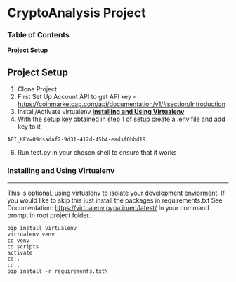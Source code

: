 # CryptoAnalysis Project

### Table of Contents
**[Project Setup](#project-setup)**<br>


## Project Setup 
1. Clone Project
2. First Set Up Account API to get API key -https://coinmarketcap.com/api/documentation/v1/#section/Introduction
3. Install/Activate virtualenv **[Installing and Using Virtualenv](#venv-setup)**
4. With the setup key obtained in step 1 of setup create a .env file and add key to it
```
API_KEY=09dsadaf2-9d31-412d-45b4-eadsf0bbd19
```
6. Run test.py in your chosen shell to ensure that it works








### Installing and Using Virtualenv
-----------------------------------
This is optional, using virtualenv to isolate your development enviorment.
If you would like to skip this just install the packages in requirements.txt
See Documentation: https://virtualenv.pypa.io/en/latest/
In your command prompt in root project folder...
```
pip install virtualenv
virtualenv venv
cd venv
cd scripts
activate
cd..
cd..
pip install -r requirements.txt\
```
